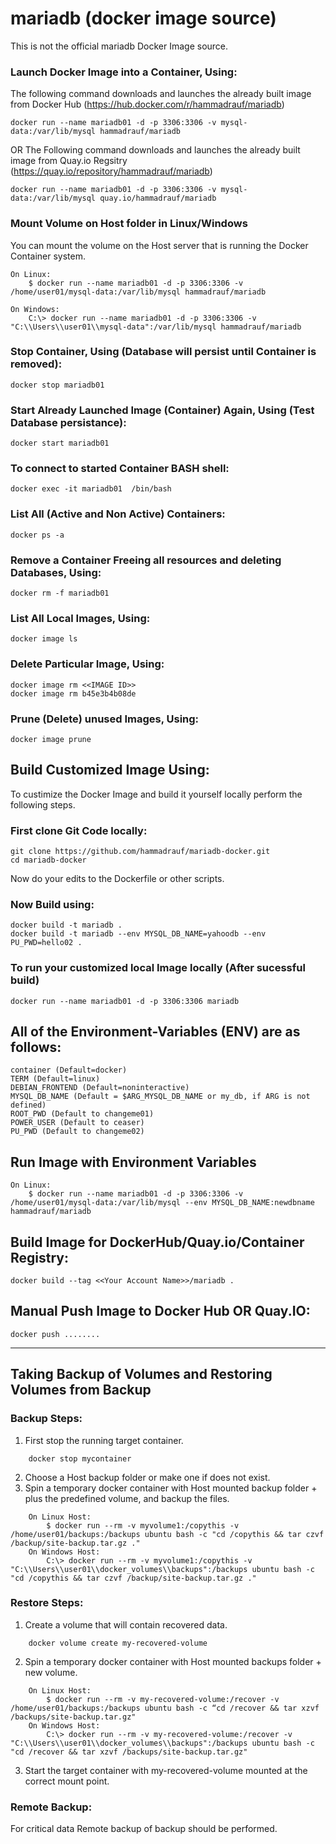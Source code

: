 # mariadb (docker image source)

This is not the official mariadb Docker Image source. 

### Launch Docker Image into a Container, Using:

The following command downloads and launches the already built image from Docker Hub (https://hub.docker.com/r/hammadrauf/mariadb)

```
docker run --name mariadb01 -d -p 3306:3306 -v mysql-data:/var/lib/mysql hammadrauf/mariadb
```
OR
The Following command downloads and launches the already built image from Quay.io Regsitry (https://quay.io/repository/hammadrauf/mariadb)

```
docker run --name mariadb01 -d -p 3306:3306 -v mysql-data:/var/lib/mysql quay.io/hammadrauf/mariadb
```

### Mount Volume on Host folder in Linux/Windows
You can mount the volume on the Host server that is running the Docker Container system.
```
On Linux:
	$ docker run --name mariadb01 -d -p 3306:3306 -v /home/user01/mysql-data:/var/lib/mysql hammadrauf/mariadb
	
On Windows:
	C:\> docker run --name mariadb01 -d -p 3306:3306 -v "C:\\Users\\user01\\mysql-data":/var/lib/mysql hammadrauf/mariadb

```

### Stop  Container, Using (Database will persist until Container is removed):

```
docker stop mariadb01
```

### Start Already Launched Image (Container) Again, Using (Test Database persistance):

```
docker start mariadb01
```

### To connect to started Container BASH shell:

```
docker exec -it mariadb01  /bin/bash
```

### List All (Active and Non Active) Containers: 

```
docker ps -a
```

### Remove a Container Freeing all resources and deleting Databases, Using:

```
docker rm -f mariadb01
```

### List All Local Images, Using:

```
docker image ls
```

### Delete Particular Image, Using:

```
docker image rm <<IMAGE ID>>
docker image rm b45e3b4b08de
```

### Prune (Delete) unused Images, Using:

```
docker image prune
```

## Build  Customized Image Using:

To custimize the Docker Image and build it yourself locally perform the following steps.
### First clone Git Code locally:
```
git clone https://github.com/hammadrauf/mariadb-docker.git
cd mariadb-docker
```
Now do your edits to the Dockerfile or other scripts.

### Now Build using:
```
docker build -t mariadb .
docker build -t mariadb --env MYSQL_DB_NAME=yahoodb --env PU_PWD=hello02 .
```

### To run your customized local Image locally (After sucessful build)
```
docker run --name mariadb01 -d -p 3306:3306 mariadb
```

## All of the Environment-Variables (ENV) are as follows:
```
container (Default=docker)
TERM (Default=linux)
DEBIAN_FRONTEND (Default=noninteractive)
MYSQL_DB_NAME (Default = $ARG_MYSQL_DB_NAME or my_db, if ARG is not defined)
ROOT_PWD (Default to changeme01)
POWER_USER (Default to ceaser)
PU_PWD (Default to changeme02)
```

## Run Image with Environment Variables
```
On Linux:
	$ docker run --name mariadb01 -d -p 3306:3306 -v /home/user01/mysql-data:/var/lib/mysql --env MYSQL_DB_NAME:newdbname hammadrauf/mariadb
```


## Build Image for DockerHub/Quay.io/Container Registry:

```
docker build --tag <<Your Account Name>>/mariadb .
```

## Manual Push Image to Docker Hub OR Quay.IO:
```
docker push ........
```

---

## Taking Backup of Volumes and Restoring Volumes from Backup

### Backup Steps:
1. First stop the running target container.
```
	docker stop mycontainer
```	
2. Choose a Host backup folder or make one if does not exist.
3. Spin a temporary docker container with Host mounted backup folder + plus the predefined volume, and backup the files.
```
	On Linux Host:
		$ docker run --rm -v myvolume1:/copythis -v /home/user01/backups:/backups ubuntu bash -c "cd /copythis && tar czvf /backup/site-backup.tar.gz ."
	On Windows Host:
		C:\> docker run --rm -v myvolume1:/copythis -v "C:\\Users\\user01\\docker_volumes\\backups":/backups ubuntu bash -c "cd /copythis && tar czvf /backup/site-backup.tar.gz ."
```		

### Restore Steps:
1. Create a volume that will contain recovered data.
```
	docker volume create my-recovered-volume
```	
2. Spin a temporary docker container with Host mounted backups folder + new volume.
```
	On Linux Host:
		$ docker run --rm -v my-recovered-volume:/recover -v /home/user01/backups:/backups ubuntu bash -c “cd /recover && tar xzvf /backups/site-backup.tar.gz"
	On Windows Host:
		C:\> docker run --rm -v my-recovered-volume:/recover -v "C:\\Users\\user01\\docker_volumes\\backups":/backups ubuntu bash -c "cd /recover && tar xzvf /backups/site-backup.tar.gz"
```		
3. Start the target container with my-recovered-volume mounted at the correct mount point.	

### Remote Backup:
For critical data Remote backup of backup should be performed.
